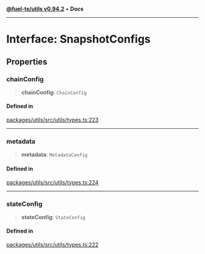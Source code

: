 [**@fuel-ts/utils v0.94.2**](../index.md) • **Docs**

***

# Interface: SnapshotConfigs

## Properties

### chainConfig

> **chainConfig**: `ChainConfig`

#### Defined in

[packages/utils/src/utils/types.ts:223](https://github.com/FuelLabs/fuels-ts/blob/60e570b347e0262535adb24c6b13f5d26907fabb/packages/utils/src/utils/types.ts#L223)

***

### metadata

> **metadata**: `MetadataConfig`

#### Defined in

[packages/utils/src/utils/types.ts:224](https://github.com/FuelLabs/fuels-ts/blob/60e570b347e0262535adb24c6b13f5d26907fabb/packages/utils/src/utils/types.ts#L224)

***

### stateConfig

> **stateConfig**: `StateConfig`

#### Defined in

[packages/utils/src/utils/types.ts:222](https://github.com/FuelLabs/fuels-ts/blob/60e570b347e0262535adb24c6b13f5d26907fabb/packages/utils/src/utils/types.ts#L222)
